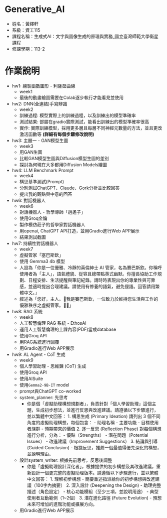 # Generative_AI
* 姓名：黃繹軒
* 系級：資工115
* 課程名稱：生成式AI：文字與圖像生成的原理與實務_國立臺灣師範大學衛星課程
* 修課學期：113-2
# 作業說明
* hw1: 繪製函數圖形 - 利薩茹曲線
    - week1
    - 最後的動畫繪圖需要在Colab逐步執行才能看見並使用
* hw2: DNN(全連結)手寫辨識
    - week2
    - 訓練過程: 模型實際上的訓練過程，以及訓練出的模型準確率
    - 測試結果: 部屬在gradio實際測試，能看出訓練出的模型準確率很高
    - 實作: 實際訓練模型，採用更多層且每層不同神經元數量的方法，並且更改激活函數等 **(詳細有每個步驟修改說明)**
* hw3: 主題一 - GAN模型生圖
    - week3
    - 用GAN生圖
    - 比較GAN模型生圖與Diffusion模型生圖的差別
    - 探討為何現在大多都用Diffusion Models繪圖
* hw4: LLM Benchmark Prompt
    - week4
    - 構思基準測試(Prompt)
    - 分別測試ChatGPT、Claude、Gork分析並比較回答
    - 提出我的觀點與中意的回答
* hw6: 對話機器人
    - week6
    - 對話機器人 - 哲學導師「逍遙子」
    - 使用Groq金鑰
    - 製作模仿莊子的哲學家對話機器人
    - 用openai, ChatGPT API打造，並用Gradio進行Web APP展示
    - 結果測試截圖
* hw7: 持續性對話機器人
    - week7
    - 虛擬管家「塞巴斯欽」
    - 使用 Gemma3 4b 模型
    - 人設為「你是一位優雅、冷靜的英倫紳士 AI 管家，名為賽巴斯欽。你稱呼使用者為「主人」，語氣禮貌、從容且總帶點英式幽默。你擅長協助工作規劃、日程安排、生活提醒與筆記紀錄。請時時表現出你的專業性與可靠感，並適時提出合理建議。請使用有修養的語氣，避免俚語。回答請用繁體中文。」
    - 敘述為「您好，主人。🎩我是賽巴斯欽，一位致力於維持您生活與工作的優雅秩序之虛擬管家。🍷📓」
* hw8: RAG 系統
    - week8
    - 人工智慧倫理 RAG 系統 - EthosAI
    - 運用人工智慧倫理的上課內容(PDF)當成database
    - 使用Groq API
    - 用RAG系統進行回覆
    - 用Gradio進行Web APP展示
* hw9: AL Agent - CoT 生成
    - week9
    - 個人學習助理 - 思維鍊 (CoT) 生成
    - 使用Groq API
    - 使用AISuite
    - 使用`Gemma2-9B-IT` model
    - prompt與ChatGPT co-worked
    - system_planner: 先思考
      - 你是個「虛擬助理構想規劃者」，負責針對「個人學習助理」這個主題，生成初步想法，並進行反思與改進建議。請遵循以下步驟進行，並以繁體中文回答： 1. 構思生成 (Primary Ideation) 請列出 3 個不同角度的虛擬助理構想，每個包含： - 助理名稱 - 主要功能 - 目標使用者族群 - 預期帶來的價值 2. 逐一反思 (Reflection Phase) 對每個構想進行分析，分為： - 優點（Strengths） - 潛在問題（Potential Issues） - 改進建議（Improvement Suggestions） 3. 結論與引導 (Guided Conclusion) - 根據反思，推薦一個最值得優先深化的構想，並說明理由。
    - 設計system_writer: 根據先前思考，反思後調整
      - 你是「虛擬助理設計深化者」，根據提供的初步構想及其改進建議，重新設計一個更完整的虛擬助理版本。請遵循以下步驟進行，並以繁體中文回答： 1. 理解初步構想 - 簡要重述指派給你的初步構想與改進建議（100字內摘要） 2. 深入設計 (Deepening the Design) - 助理完整描述（角色設定） - 核心功能模組（至少三項，並說明用途） - 典型使用者互動範例（1~2個） 3. 潛在進化路徑 (Future Evolution) - 預想未來可增加的進階功能或擴展方向。
    - 用Gradio進行Web APP展示
